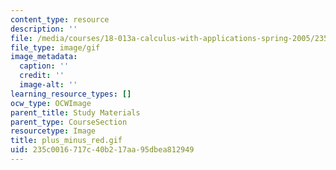 ```yaml
---
content_type: resource
description: ''
file: /media/courses/18-013a-calculus-with-applications-spring-2005/235c0016717c40b217aa95dbea812949_plus_minus_red.gif
file_type: image/gif
image_metadata:
  caption: ''
  credit: ''
  image-alt: ''
learning_resource_types: []
ocw_type: OCWImage
parent_title: Study Materials
parent_type: CourseSection
resourcetype: Image
title: plus_minus_red.gif
uid: 235c0016-717c-40b2-17aa-95dbea812949
---
```

